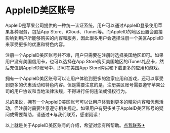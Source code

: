 # AppleID美区账号

AppleID是苹果公司提供的一种统一认证系统，用户可以通过AppleID登录使用苹果各种服务，包括App Store、iCloud、iTunes等。而AppleID的地区设置会直接影响到用户所能够购买的内容和服务，因此很多用户会选择注册一个美区AppleID来享受更多的优惠和特色内容。

注册一个AppleID美区账号并不难，用户只需要在注册时选择美国地区即可。如果用户没有美国信用卡，也可以选择在App Store购买美国地区的iTunes礼品卡，然后充值到AppleID账号中，即可在美国App Store购买和下载更多的应用和游戏。

拥有一个AppleID美区账号可以让用户体验到更多的独家应用和游戏，还可以享受到更多的优惠活动和特色内容。但是需要注意的是，注册美区账号需要遵守苹果公司的用户协议和当地法律法规，不得进行任何违法或侵权行为。

总的来说，拥有一个AppleID美区账号可以让用户体验到更多的精彩内容和优惠活动，但注册时需要注意遵守相关规定。如果用户有更多关于AppleID美区账号的疑问或需要帮助，请通过✈与我们联系，感谢阅读！

以上就是关于AppleID美区账号的介绍，希望对您有所帮助。[点我联系✈](https://ai.G208.com)